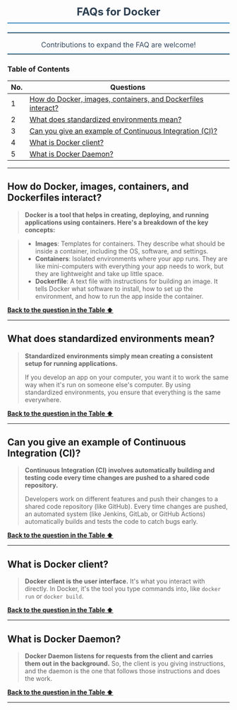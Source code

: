 <h2 style="font-size: 24px; text-align: center; font-weight: bold; color: #2C3E50; border-bottom: 2px solid #2980B9; padding-bottom: 10px; margin-bottom: 20px;">
  FAQs for Docker
</h2>

<hr style="border: none; border-top: 1px solid #2980B9; margin: 10px 0;">
<p style="text-align: center; font-size: 16px; color: #34495E; margin-bottom: 10px;">
  Contributions to expand the FAQ are welcome!
</p>
<hr style="border: none; border-top: 1px solid #2980B9; margin: 10px 0;">


### <a id="table-of-contents"></a>Table of Contents

| No. | Questions |
| --- | --------- |
| 1 | [How do Docker, images, containers, and Dockerfiles interact?](#how-do-docker-images-containers-and-dockerfiles-interact) |
| 2 | [What does standardized environments mean?](#what-does-standardized-environments-mean) |
| 3 | [Can you give an example of Continuous Integration (CI)?](#can-you-give-an-example-of-continuous-integration-ci) |
| 4 | [What is Docker client?](#what-is-docker-client) |
| 5 | [What is Docker Daemon?](#what-is-docker-daemon) |




--- 

## How do Docker, images, containers, and Dockerfiles interact?

> **Docker is a tool that helps in creating, deploying, and running applications using containers. Here's a breakdown of the key concepts:**

> - **Images**: Templates for containers. They describe what should be inside a container, including the OS, software, and settings.
> - **Containers**: Isolated environments where your app runs. They are like mini-computers with everything your app needs to work, but they are lightweight and take up little space.
> - **Dockerfile**: A text file with instructions for building an image. It tells Docker what software to install, how to set up the environment, and how to run the app inside the container.

**[ Back to the question in the Table ⬆ ](#table-of-contents)**

---

## What does standardized environments mean?

> **Standardized environments simply mean creating a consistent setup for running applications.** 
> 
> If you develop an app on your computer, you want it to work the same way when it's run on someone else's computer. By using standardized environments, you ensure that everything is the same everywhere.

**[ Back to the question in the Table ⬆ ](#table-of-contents)**

--- 

## Can you give an example of Continuous Integration (CI)?

> **Continuous Integration (CI) involves automatically building and testing code every time changes are pushed to a shared code repository.**
> 
> Developers work on different features and push their changes to a shared code repository (like GitHub). Every time changes are pushed, an automated system (like Jenkins, GitLab, or GitHub Actions) automatically builds and tests the code to catch bugs early.

**[ Back to the question in the Table ⬆ ](#table-of-contents)**

--- 

## What is Docker client?

> **Docker client is the user interface.** It's what you interact with directly. In Docker, it's the tool you type commands into, like `docker run` or `docker build`.

**[ Back to the question in the Table ⬆ ](#table-of-contents)**

--- 

## What is Docker Daemon?

> **Docker Daemon listens for requests from the client and carries them out in the background.** 
> So, the client is you giving instructions, and the daemon is the one that follows those instructions and does the work.

**[ Back to the question in the Table ⬆ ](#table-of-contents)**

---




